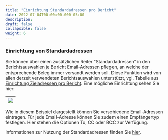 ```yaml
---
title: "Einrichtung Standardadressen pro Bericht"
date: 2022-07-04T00:00:00.000-05:00
description: 
draft: false
collapsible: false
weight: 6
---
```

### Einrichtung von Standardadressen

Sie können über einen zusätzlichen Reiter "Standardadressen" in den Berichtsauswahlen je Bericht Email-Adressen pflegen, an welche der entsprechende Beleg immer versandt werden soll.
Diese Funktion wird von allen derzeit verwendeten Berichtsauswahlen unterstützt, vgl. Tabelle aus [Einrichtung Zieladressen pro Bericht](/de-de/apps/addressee-control/first-steps/setup/target-addresses).
Eine mögliche Einrichtung sehen Sie hier:

|![](images/apps/Addresse_Control/DefaultAddresses_RepSelection_1.png)|
|-|

Wie in diesem Beispiel dargestellt können Sie verschiedene Email-Adressen eintragen. Für jede Email-Adresse können Sie zudem einen Empfängertyp festlegen. Hier stehen die Optionen To, CC oder BCC zur Verfügung.

Informationen zur Nutzung der Standardadressen finden Sie [hier](/de-de/apps/addressee-control/working-with-addresse-control/default-addresses).